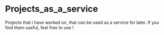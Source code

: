 # Projects_as_a_service
Projects that i have worked on, that can be used as a service for later. If you find them useful, feel free to use !
